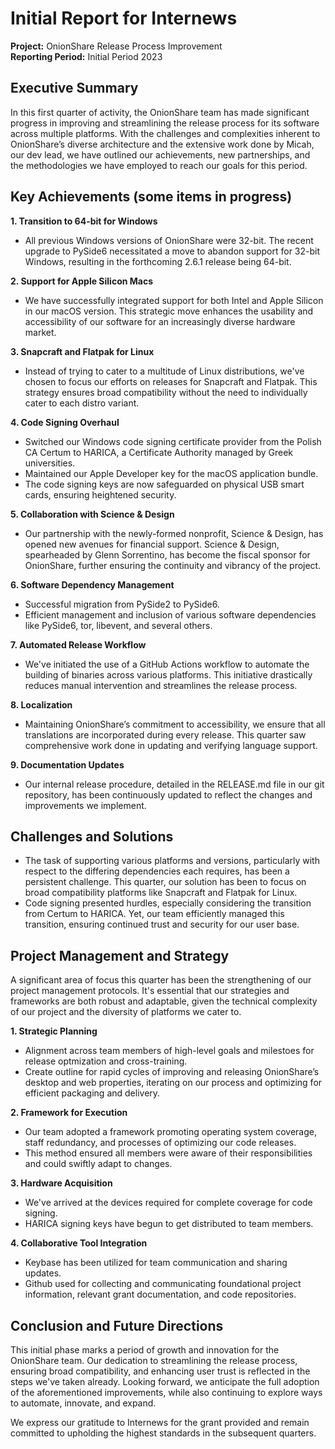 # Initial Report for Internews

**Project:** OnionShare Release Process Improvement<br>
**Reporting Period:** Initial Period 2023

## Executive Summary
    
In this first quarter of activity, the OnionShare team has made significant progress in improving and streamlining the release process for its software across multiple platforms. With the challenges and complexities inherent to OnionShare’s diverse architecture and the extensive work done by Micah, our dev lead, we have outlined our achievements, new partnerships, and the methodologies we have employed to reach our goals for this period.

## Key Achievements (some items in progress)

**1. Transition to 64-bit for Windows**
  - All previous Windows versions of OnionShare were 32-bit. The recent upgrade to PySide6 necessitated a move to abandon support for 32-bit Windows, resulting in the forthcoming 2.6.1 release being 64-bit.
    
**2. Support for Apple Silicon Macs**
  - We have successfully integrated support for both Intel and Apple Silicon in our macOS version. This strategic move enhances the usability and accessibility of our software for an increasingly diverse hardware market.

**3. Snapcraft and Flatpak for Linux**
  - Instead of trying to cater to a multitude of Linux distributions, we've chosen to focus our efforts on releases for Snapcraft and Flatpak. This strategy ensures broad compatibility without the need to individually cater to each distro variant.

**4. Code Signing Overhaul**
  - Switched our Windows code signing certificate provider from the Polish CA Certum to HARICA, a Certificate Authority managed by Greek universities.
  - Maintained our Apple Developer key for the macOS application bundle.
  - The code signing keys are now safeguarded on physical USB smart cards, ensuring heightened security.

**5. Collaboration with Science & Design**
  - Our partnership with the newly-formed nonprofit, Science & Design, has opened new avenues for financial support. Science & Design, spearheaded by Glenn Sorrentino, has become the fiscal sponsor for OnionShare, further ensuring the continuity and vibrancy of the project.

**6. Software Dependency Management**
  - Successful migration from PySide2 to PySide6.
  - Efficient management and inclusion of various software dependencies like PySide6, tor, libevent, and several others.

**7. Automated Release Workflow**
  - We've initiated the use of a GitHub Actions workflow to automate the building of binaries across various platforms. This initiative drastically reduces manual intervention and streamlines the release process.

**8. Localization**
  - Maintaining OnionShare’s commitment to accessibility, we ensure that all translations are incorporated during every release. This quarter saw comprehensive work done in updating and verifying language support.

**9. Documentation Updates**
  - Our internal release procedure, detailed in the RELEASE.md file in our git repository, has been continuously updated to reflect the changes and improvements we implement.

## Challenges and Solutions

- The task of supporting various platforms and versions, particularly with respect to the differing dependencies each requires, has been a persistent challenge. This quarter, our solution has been to focus on broad compatibility platforms like Snapcraft and Flatpak for Linux.
- Code signing presented hurdles, especially considering the transition from Certum to HARICA. Yet, our team efficiently managed this transition, ensuring continued trust and security for our user base.

## Project Management and Strategy

A significant area of focus this quarter has been the strengthening of our project management protocols. It's essential that our strategies and frameworks are both robust and adaptable, given the technical complexity of our project and the diversity of platforms we cater to.

**1. Strategic Planning**
  - Alignment across team members of high-level goals and milestoes for release optmization and cross-training.
  - Create outline for rapid cycles of improving and releasing OnionShare’s desktop and web properties, iterating on our process and optimizing for efficient packaging and delivery.

**2. Framework for Execution**
  - Our team adopted a framework promoting operating system coverage, staff redundancy, and processes of optimizing our code releases. 
  - This method ensured all members were aware of their responsibilities and could swiftly adapt to changes.

**3. Hardware Acquisition**
  - We've arrived at the devices required for complete coverage for code signing. 
  - HARICA signing keys have begun to get distributed to team members.

**4. Collaborative Tool Integration**
  - Keybase has been utilized for team communication and sharing updates.
  - Github used for collecting and communicating foundational project information, relevant grant documentation, and code repositories.

## Conclusion and Future Directions 

This initial phase marks a period of growth and innovation for the OnionShare team. Our dedication to streamlining the release process, ensuring broad compatibility, and enhancing user trust is reflected in the steps we've taken already. Looking forward, we anticipate the full adoption of the aforementioned improvements, while also continuing to explore ways to automate, innovate, and expand.

We express our gratitude to Internews for the grant provided and remain committed to upholding the highest standards in the subsequent quarters.
